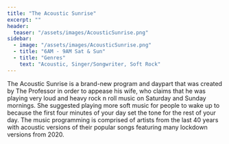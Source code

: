 ```yaml
---
title: "The Acoustic Sunrise"
excerpt: ""
header:
  teaser: "/assets/images/AcousticSunrise.png"
sidebar:
  - image: "/assets/images/AcousticSunrise.png"
  - title: "6AM - 9AM Sat & Sun"
  - title: "Genres"
    text: "Acoustic, Singer/Songwriter, Soft Rock"
---
```


The Acoustic Sunrise is a brand-new program and daypart that was created by The Professor in order to appease his wife, who claims that he was playing very loud and heavy rock n roll music on Saturday and Sunday mornings. She suggested playing more soft music for people to wake up to because the first four minutes of your day set the tone for the rest of your day. The music programming is comprised of artists from the last 40 years with acoustic versions of their popular songs featuring many lockdown versions from 2020.
